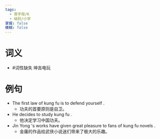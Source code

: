 ```yaml
---
tags:
  - 首字母/K
  - 级别/小学
掌握: false
模糊: false
---
```

# 词义
- #词性缺失 坤吉电玩
# 例句
- The first law of kung fu is to defend yourself .
	- 功夫的首要原则是自卫。
- He decides to study kung fu .
	- 他决定学习中国功夫。
- Jin Yong 's works have given great pleasure to fans of kung fu novels .
	- 金庸的作品给武侠小说迷们带来了极大的乐趣。
